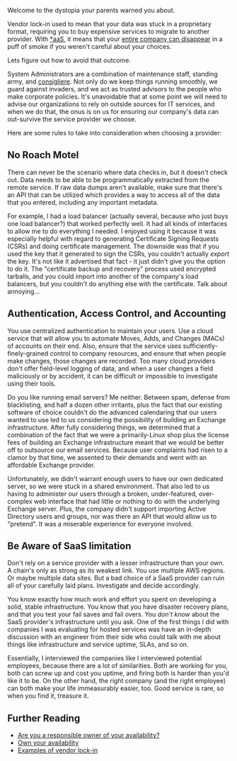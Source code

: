 Welcome to the dystopia your parents warned you about.

Vendor lock-in used to mean that your data was stuck in a proprietary
format, requiring you to buy expensive services to migrate to another
provider. With [*aaS](http://en.wikipedia.org/wiki/Software_as_a_service), it
means that your [entire company can
disappear](http://www.nbcnews.com/technology/technolog/amazon-web-services-outage-takes-down-netflix-other-sites-1C6611522)
in a puff of smoke if you weren't careful about your choices. 

Lets figure out how to avoid that outcome.

System Administrators are a combination of maintenance staff, standing
army, and [consigliere](http://en.wikipedia.org/wiki/Consigliere). Not only do
we keep things running smoothly, we guard against invaders, and we act as
trusted advisors to the people who make corporate policies. It's unavoidable
that at some point we will need to advise our organizations to rely on outside
sources for IT services, and when we do that, the onus is on us for ensuring
our company's data can out-survive the service provider we choose.

Here are some rules to take into consideration when choosing a provider:

##  No Roach Motel

There can never be the scenario where data checks in, but it doesn't
check out. Data needs to be able to be programmatically extracted from
the remote service. If raw data dumps aren't available, make sure that
there's an API that can be utilized which provides a way to access all
of the data that you entered, including any important metadata.

For example, I had a load balancer (actually several, because who just buys one
load balancer?) that worked perfectly well. It had all kinds of interfaces to
allow me to do everything I needed. I enjoyed using it because it was
especially helpful with regard to generating Certificate Signing Requests
(CSRs) and doing certificate management. The downside was that if you used the
key that it generated to sign the CSRs, you couldn't actually *export* the key.
It's not like it advertised that fact - it just didn't give you the option to
do it.  The "certificate backup and recovery" process used encrypted tarballs,
and you could import into another of the company's load balancers, but you
couldn't do anything else with the certificate. Talk about annoying...

## Authentication, Access Control, and Accounting

You use centralized authentication to maintain your users. Use a cloud
service that will allow you to automate Moves, Adds, and Changes
(MACs) of accounts on their end. Also, ensure that the service uses
sufficiently-finely-grained control to company resources, and ensure
that when people make changes, those changes are recorded. Too many
cloud providers don't offer field-level logging of data, and when a
user changes a field maliciously or by accident, it can be difficult
or impossible to investigate using their tools.

Do you like running email servers? Me neither. Between spam, defense
from blacklisting, and half a dozen other irritants, plus the fact
that our existing software of choice couldn't do the advanced
calendaring that our users wanted to use led to us considering the
possibility of building an Exchange infrastructure. After fully
considering things, we determined that a combination of the fact that
we were a primarily-Linux shop plus the license fees of building an
Exchange infrastructure meant that we would be better off to outsource
our email services. Because user complaints had risen to a clamor by
that time, we assented to their demands and went with an affordable
Exchange provider.

Unfortunately, we didn't warrant enough users to have our own
dedicated server, so we were stuck in a shared environment. That also
led to us having to administer our users through a broken, under-featured,
over-complex web interface that had little or nothing to do
with the underlying Exchange server. Plus, the company didn't support
importing Active Directory users and groups, nor was there an API that
would allow us to "pretend". It was a miserable experience for
everyone involved.

## Be Aware of SaaS limitation

Don't rely on a service provider with a lesser infrastructure than your own. A
chain's only as strong as its weakest link. You use multiple AWS regions. Or
maybe multiple data sites. But a bad choice of a SaaS provider can ruin all of
your carefully laid plans. Investigate and decide accordingly.

You know exactly how much work and effort you spent on developing a
solid, stable infrastructure. You know that you have disaster recovery
plans, and that you test your fail saves and fail overs. You *don't
know* about the SaaS provider's infrastructure until you ask. One of
the first things I did with companies I was evaluating for hosted
services was have an in-depth discussion with an engineer from their
side who could talk with me about things like infrastructure and
service uptime, SLAs, and so on.

Essentially, I interviewed the companies like I interviewed potential
employees, because there are a lot of similarities. Both are working
for you, both can screw up and cost you uptime, and firing both is
harder than you'd like it to be. On the other hand, the right company
(and the right employee) can both make your life immeasurably easier,
too. Good service is rare, so when you find it, treasure it.

## Further Reading

* [Are you a responsible owner of your availability?](http://www.somic.org/2010/07/06/are-you-a-responsible-owner-of-your-availability/)
* [Own your availability](http://cwebber.ucr.edu/2011/08/own-your-availability/)
* [Examples of vendor lock-in](http://en.wikipedia.org/wiki/Vendor_lock-in)
